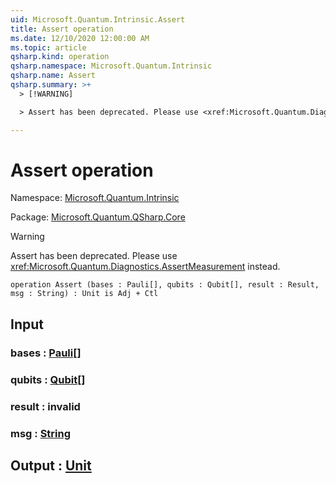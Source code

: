 ```yaml
---
uid: Microsoft.Quantum.Intrinsic.Assert
title: Assert operation
ms.date: 12/10/2020 12:00:00 AM
ms.topic: article
qsharp.kind: operation
qsharp.namespace: Microsoft.Quantum.Intrinsic
qsharp.name: Assert
qsharp.summary: >+
  > [!WARNING]

  > Assert has been deprecated. Please use <xref:Microsoft.Quantum.Diagnostics.AssertMeasurement> instead.

---
```


# Assert operation

Namespace: [Microsoft.Quantum.Intrinsic](xref:Microsoft.Quantum.Intrinsic)

Package: [Microsoft.Quantum.QSharp.Core](https://nuget.org/packages/Microsoft.Quantum.QSharp.Core)


> [!WARNING]
> Assert has been deprecated. Please use <xref:Microsoft.Quantum.Diagnostics.AssertMeasurement> instead.



```qsharp
operation Assert (bases : Pauli[], qubits : Qubit[], result : Result, msg : String) : Unit is Adj + Ctl
```


## Input

### bases : [Pauli](xref:microsoft.quantum.lang-ref.pauli)[]




### qubits : [Qubit](xref:microsoft.quantum.lang-ref.qubit)[]




### result : __invalid<Result>__




### msg : [String](xref:microsoft.quantum.lang-ref.string)





## Output : [Unit](xref:microsoft.quantum.lang-ref.unit)

